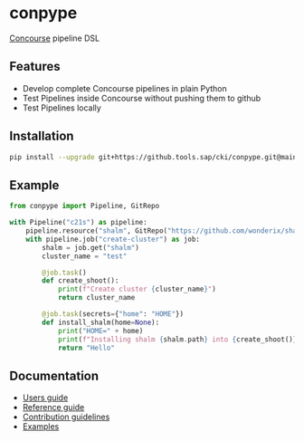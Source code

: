 # conpype

[Concourse](https://concourse-ci.org/) pipeline DSL


## Features

* Develop complete Concourse pipelines in plain Python
* Test Pipelines inside Concourse without pushing them to github 
* Test Pipelines locally


## Installation

```bash
pip install --upgrade git+https://github.tools.sap/cki/conpype.git@main
```

## Example

```python
from conpype import Pipeline, GitRepo

with Pipeline("c21s") as pipeline:
    pipeline.resource("shalm", GitRepo("https://github.com/wonderix/shalm"))
    with pipeline.job("create-cluster") as job:
        shalm = job.get("shalm")
        cluster_name = "test"

        @job.task()
        def create_shoot():
            print(f"Create cluster {cluster_name}")
            return cluster_name

        @job.task(secrets={"home": "HOME"})
        def install_shalm(home=None):
            print("HOME=" + home)
            print(f"Installing shalm {shalm.path} into {create_shoot()}")
            return "Hello"
```


## Documentation

* [Users guide](/doc/user.md)
* [Reference guide](/doc/reference.md)
* [Contribution guidelines](/doc/contributing.md)
* [Examples](examples)

